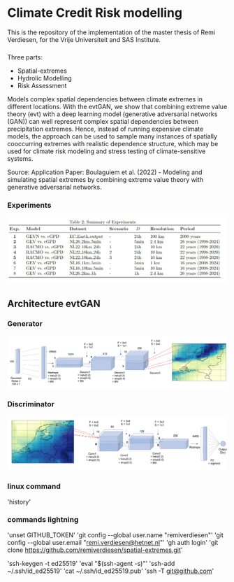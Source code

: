 # Climate Credit Risk modelling
This is the repository of the implementation of the master thesis of Remi Verdiesen, for the Vrije Universiteit and SAS Institute.

### 


Three parts:
- Spatial-extremes
- Hydrolic Modelling
- Risk Assessment 


Models complex spatial dependencies between climate extremes in different locations. With the evtGAN, we show that combining extreme value theory (evt) with a deep learning model (generative adversarial networks (GAN)) can well represent complex spatial dependencies between precipitation extremes. Hence, instead of running expensive climate models, the approach can be used to sample many instances of spatially cooccurring extremes with realistic dependence structure, which may be used for climate risk modeling and stress testing of climate-sensitive systems.

Source: Application Paper: Boulaguiem et al. (2022) - Modeling and simulating spatial extremes by combining extreme value theory with generative adversarial networks.

### Experiments

![Experiments](docs/images/Experiments.jpg)

## Architecture evtGAN

### Generator

![Generator](docs/images/Generator.jpg)

### Discriminator

![Discriminator](docs/images/Discriminator.jpg)


### linux command
'history'

### commands lightning 

'unset GITHUB_TOKEN'
'git config --global user.name "remiverdiesen"'
'git config --global user.email "remi.verdiesen@hetnet.nl"'
'gh auth login'
'git clone https://github.com/remiverdiesen/spatial-extremes.git'

'ssh-keygen -t ed25519'
'eval "$(ssh-agent -s)"'
'ssh-add ~/.ssh/id_ed25519'
'cat ~/.ssh/id_ed25519.pub'
'ssh -T git@github.com'
